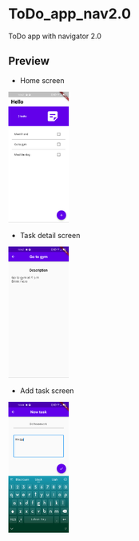# ToDo_app_nav2.0
ToDo app with navigator 2.0

## Preview
- Home screen
<img src="https://github.com/ElectricGoal/ToDo_app_nav2.0/blob/main/preview/1.jpg" width=24% height=24%>  

- Task detail screen
<img src="https://github.com/ElectricGoal/ToDo_app_nav2.0/blob/main/preview/2.jpg" width=24% height=24%> 

- Add task screen
<img src="https://github.com/ElectricGoal/ToDo_app_nav2.0/blob/main/preview/3.jpg" width=24% height=24%> 

